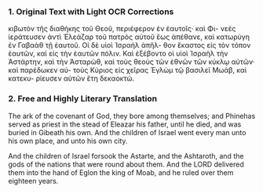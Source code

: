 ### 1. Original Text with Light OCR Corrections

κιβωτὸν τῆς διαθήκης τοῦ Θεοῦ, περιέφερον ἐν ἑαυτοῖς· καὶ Φι-
νεὲς ἱεράτευσεν ἀντὶ Ἐλεάζαρ τοῦ πατρὸς αὐτοῦ ἕως ἀπέθανε,
καὶ κατωρύγη ἐν Γαβαὰθ τῇ ἑαυτοῦ. Οἱ δὲ υἱοὶ Ἰσραὴλ ἀπῆλ-
θον ἕκαστος εἰς τὸν τόπον ἑαυτῶν, καὶ εἰς τὴν ἑαυτῶν πόλιν.
Καὶ ἐξέβοντο οἱ υἱοὶ Ἰσραὴλ τὴν Ἀστάρτην, καὶ τὴν Ἀσταρὼθ,
καὶ τοὺς θεοὺς τῶν ἐθνῶν τῶν κύκλῳ αὐτῶν· καὶ παρέδωκεν αὐ-
τοὺς Κύριος εἰς χεῖρας Ἐγλὼμ τῷ βασιλεῖ Μωάβ, καὶ κατεκυ-
ρίευσεν αὐτῶν ἔτη δεκαοκτώ.

### 2. Free and Highly Literary Translation

The ark of the covenant of God, they bore among themselves;
and Phinehas served as priest in the stead of Eleazar his father,
until he died, and was buried in Gibeath his own.
And the children of Israel went every man unto his own place,
and unto his own city.

And the children of Israel forsook the Astarte, and the Ashtaroth,
and the gods of the nations that were round about them.
And the LORD delivered them into the hand of Eglon the king of Moab,
and he ruled over them eighteen years.
